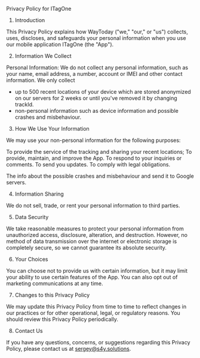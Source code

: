 Privacy Policy for ITagOne

1. Introduction

This Privacy Policy explains how WayToday ("we," "our," or "us") collects, uses, discloses, and safeguards your personal information when you use our mobile application ITagOne (the "App").

2. Information We Collect

Personal Information: We do not collect any  personal information, such as your name, email address,
a number, account or IMEI and other contact information.
We only collect
 - up to 500 recent locations of your device which are stored anonymized on our servers for 2 weeks
   or until you've removed it by changing trackId.
 - non-personal information such as device information and possible crashes and misbehaviour.

3. How We Use Your Information

We may use your non-personal information for the following purposes:

To provide the service of the tracking and sharing your recent locations;
To provide, maintain, and improve the App.
To respond to your inquiries or comments.
To send you updates.
To comply with legal obligations.

The info about the possible crashes and misbehaviour and send it to Google servers.

4. Information Sharing

We do not sell, trade, or rent your personal information to third parties.

5. Data Security

We take reasonable measures to protect your personal information from unauthorized access, disclosure, alteration, and destruction.
However, no method of data transmission over the internet or electronic storage is completely secure, so we cannot guarantee its absolute security.

6. Your Choices

You can choose not to provide us with certain information, but it may limit your ability to use certain features of the App. You can also opt out of marketing communications at any time.

7. Changes to this Privacy Policy

We may update this Privacy Policy from time to time to reflect changes in our practices or for other operational, legal, or regulatory reasons. You should review this Privacy Policy periodically.

8. Contact Us

If you have any questions, concerns, or suggestions regarding this Privacy Policy, please contact us at sergey@s4y.solutions.